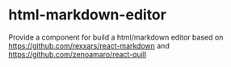 # html-markdown-editor
Provide a component for build a html/markdown editor
based on https://github.com/rexxars/react-markdown and https://github.com/zenoamaro/react-quill
